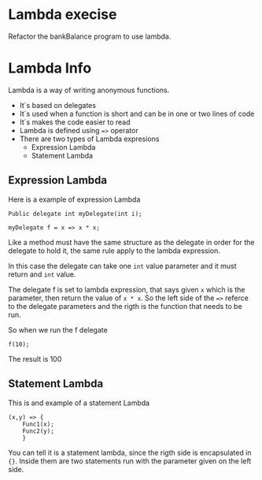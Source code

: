 # Lambda execise
Refactor the bankBalance program to use lambda.

# Lambda Info
Lambda is a way of writing anonymous functions.
- It´s based on delegates
- It´s used when a function is short and can be in one or two lines of code
- It´s makes the code easier to read
- Lambda is defined using `=>` operator
- There are two types of Lambda expresions
	- Expression Lambda 
	- Statement Lambda

## Expression Lambda
Here is a example of expression Lambda
```
Public delegate int myDelegate(int i);

myDelegate f = x => x * x;
```
Like a method must have the same structure as the delegate in order for the delegate to hold it,
the same rule apply to the lambda expression.

In this case the delegate can take one `int` value parameter and it must return and `int` value.

The delegate f is set to lambda expression, that says given `x` which is the parameter, then return the value of `x * x`.
So the left side of the `=>` referce to the delegate parameters and the rigth is the function that needs to be run. 

So when we run the f delegate
```
f(10);
```
The result is 100

## Statement Lambda
This is and example of a statement Lambda
```
(x,y) => {
	Func1(x);
	Func2(y);
	}
```
You can tell it is a statement lambda, since the rigth side is encapsulated in `{}`. 
Inside them are two statements run with the parameter given on the left side.
